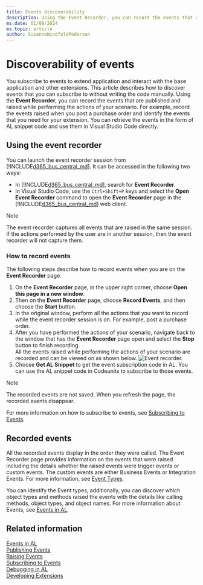 ```yaml
---
title: Events discoverability
description: Using the Event Recorder, you can record the events that are published and raised while performing the actions of your scenario.
ms.date: 01/08/2024
ms.topic: article
author: SusanneWindfeldPedersen
---
```


# Discoverability of events 

You subscribe to events to extend application and interact with the base application and other extensions. This article describes how to discover events that you can subscribe to without writing the code manually. Using the **Event Recorder**, you can record the events that are published and raised while performing the actions of your scenario. For example, record the events raised when you post a purchase order and identify the events that you need for your extension. You can retrieve the events in the form of AL snippet code and use them in Visual Studio Code directly. 

## Using the event recorder
You can launch the event recorder session from [!INCLUDE[d365_bus_central_md](includes/d365_bus_central_md.md)]. It can be accessed in the following two ways:

- In [!INCLUDE[d365_bus_central_md](includes/d365_bus_central_md.md)], search for **Event Recorder**.
- In Visual Studio Code, use the `Ctrl+Shift+P` keys and select the **Open Event Recorder** command to open the **Event Recorder** page in the [!INCLUDE[d365_bus_central_md](includes/d365_bus_central_md.md)] web client.

> [!NOTE]  
> The event recorder captures all events that are raised in the same session. If the actions performed by the user are in another session, then the event recorder will not capture them.

### How to record events

The following steps describe how to record events when you are on the **Event Recorder** page.

1. On the **Event Recorder** page, in the upper right corner, choose **Open this page in a new window**.
2. Then on the **Event Recorder** page, choose **Record Events**, and then choose the **Start** button.
3. In the original window, perform all the actions that you want to record while the event recorder session is on.
    For example, post a purchase order.
4. After you have performed the actions of your scenario, navigate back to the window that has the **Event Recorder** page open and select the **Stop** button to finish recording.  
    All the events raised while performing the actions of your scenario are recorded and can be viewed on as shown below.
    ![Event recorder.](media/view-events-event-recorder.png)
5. Choose **Get AL Snippet** to get the event subscription code in AL.
You can use the AL snippet code in Codeunits to subscribe to those events.

> [!NOTE]  
> The recorded events are not saved. When you refresh the page, the recorded events disappear.

For more information on how to subscribe to events, see [Subscribing to Events](devenv-subscribing-to-events.md).

## Recorded events

All the recorded events display in the order they were called. The Event Recorder page provides information on the events that were raised including the details whether the raised events were trigger events or custom events. The custom events are either Business Events or Integration Events. For more information, see [Event Types](devenv-event-types.md).

You can identify the Event types, additionally, you can discover which object types and methods raised the events with the details like calling methods, object types, and object names. For more information about Events, see [Events in AL](devenv-events-in-al.md).
  
## Related information
[Events in AL](devenv-events-in-al.md)  
[Publishing Events](devenv-publishing-events.md)  
[Raising Events](devenv-raising-events.md)  
[Subscribing to Events](devenv-subscribing-to-events.md)  
[Debugging in AL](devenv-debugging.md)  
[Developing Extensions](devenv-dev-overview.md)  
